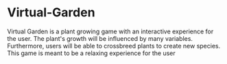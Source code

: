 # Virtual-Garden
Virtual Garden is a plant growing game with an interactive experience for the user.  The plant's growth will be influenced by many variables.  Furthermore, users will be able to crossbreed plants to create new species.  This game is meant to be a relaxing experience for the user
